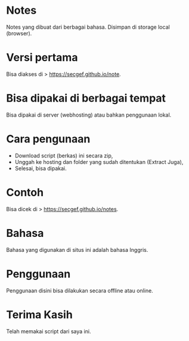 # Notes
Notes yang dibuat dari berbagai bahasa. Disimpan di storage local (browser).

# Versi pertama
Bisa diakses di > https://secgef.github.io/note.

# Bisa dipakai di berbagai tempat
Bisa dipakai di server (webhosting) atau bahkan penggunaan lokal.

# Cara pengunaan
- Download script (berkas) ini secara zip,
- Unggah ke hosting dan folder yang sudah ditentukan (Extract Juga),
- Selesai, bisa dipakai.

# Contoh
Bisa dicek di > https://secgef.github.io/notes.

# Bahasa
Bahasa yang digunakan di situs ini adalah bahasa Inggris.

# Penggunaan
Penggunaan disini bisa dilakukan secara offline atau online.

# Terima Kasih
Telah memakai script dari saya ini.
